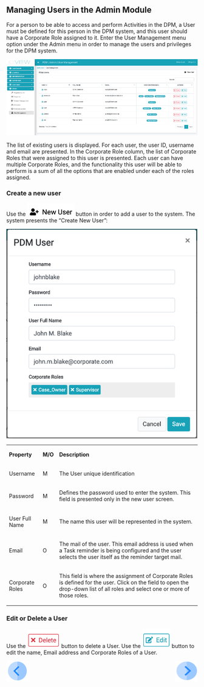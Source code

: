 ## Managing Users in the Admin Module

For a person to be able to access and perform Activities in the DPM, a User must be defined for this person in the DPM system, and this user should have a Corporate Role assigned to it. 
Enter the User Management menu option under the Admin menu in order to manage the users and privileges for the DPM system. 

 ![image](/articles/DPM/images/Figure_28_User_management.png)

The list of existing users is displayed. For each user, the user ID, username and email are presented. In the Corporate Role column, the list of Corporate Roles that were assigned to this user is presented. Each user can have multiple Corporate Roles, and the functionality this user will be able to perform is a sum of all the options that are enabled under each of the roles assigned.

### Create a new user

Use the  ![image](/articles/DPM/images/Figure_28_a_new_user_icon.png) button in order to add a user to the system. The system presents the “Create New User”:

 ![image](/articles/DPM/images/Figure_29_New_User_screen.png)

<table>
<tbody>
<tr>
<td width="85">
<p><strong>Property</strong></p>
</td>
<td width="30">
<p><strong>M/O</strong></p>
</td>
<td width="785">
<p><strong>Description</strong></p>
</td>
</tr>
<tr>
<td width="85">
<p>Username</p>
</td>
<td width="30">
<p>M</p>
</td>
<td width="785">
<p>The User unique identification</p>
</td>
</tr>
<tr>
<td width="85">
<p>Password</p>
</td>
<td width="30">
<p>M</p>
</td>
<td width="785">
<p>Defines the password used to enter the system. This field is presented only in the new user screen.</p>
</td>
</tr>
<tr>
<td width="85">
<p>User Full Name</p>
</td>
<td width="30">
<p>M</p>
</td>
<td width="785">
<p>The name this user will be represented in the system.</p>
</td>
</tr>
<tr>
<td width="85">
<p>Email</p>
</td>
<td width="30">
<p>O</p>
</td>
<td width="785">
<p>The mail of the user. This email address is used when a Task reminder is being configured and the user selects the user itself as the reminder target mail.&nbsp;</p>
</td>
</tr>
<tr>
<td width="85">
<p>Corporate Roles</p>
</td>
<td width="30">
<p>O</p>
</td>
<td width="785">
<p>This field is where the assignment of Corporate Roles is defined for the user. Click on the field to open the drop-down list of all roles and select one or more of those roles.</p>
</td>
</tr>
</tbody>
</table>

### Edit or Delete a User

Use the  ![image](/articles/DPM/images/Figure_29_a_delete_icon.png) button to delete a User. 
Use the  ![image](/articles/DPM/images/Figure_29_b_edit_icon.png) button to edit the name, Email address and Corporate Roles of a User.  

[![Previous](/articles/DPM/images/Previous.png)](/articles/DPM/02_Admin_Module/12_Corporate_Roles.md)[<img align="right" width="60" height="54" src="/articles/DPM/images/Next.png">](/articles/DPM/02_Admin_Module/14_DPM_Main_Menu.md)
